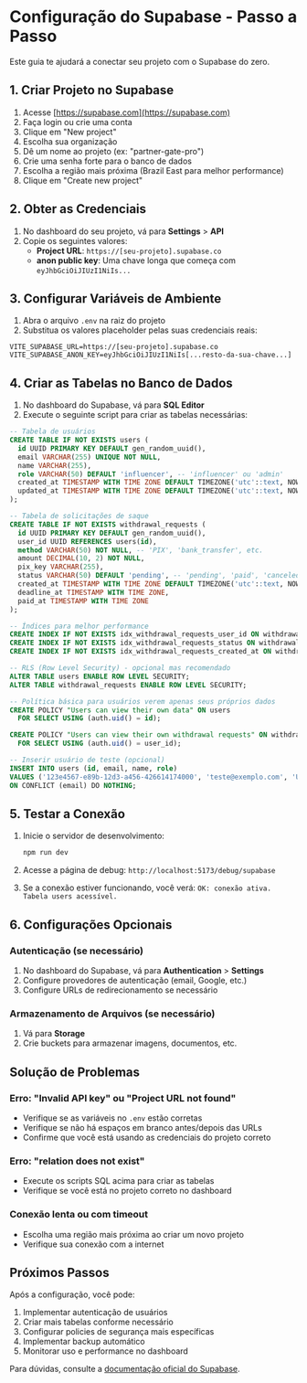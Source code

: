 # Configuração do Supabase - Passo a Passo

Este guia te ajudará a conectar seu projeto com o Supabase do zero.

## 1. Criar Projeto no Supabase

1. Acesse [https://supabase.com](https://supabase.com)
2. Faça login ou crie uma conta
3. Clique em "New project"
4. Escolha sua organização
5. Dê um nome ao projeto (ex: "partner-gate-pro")
6. Crie uma senha forte para o banco de dados
7. Escolha a região mais próxima (Brazil East para melhor performance)
8. Clique em "Create new project"

## 2. Obter as Credenciais

1. No dashboard do seu projeto, vá para **Settings** > **API**
2. Copie os seguintes valores:
   - **Project URL**: `https://[seu-projeto].supabase.co`
   - **anon public key**: Uma chave longa que começa com `eyJhbGciOiJIUzI1NiIs...`

## 3. Configurar Variáveis de Ambiente

1. Abra o arquivo `.env` na raiz do projeto
2. Substitua os valores placeholder pelas suas credenciais reais:

```env
VITE_SUPABASE_URL=https://[seu-projeto].supabase.co
VITE_SUPABASE_ANON_KEY=eyJhbGciOiJIUzI1NiIs[...resto-da-sua-chave...]
```

## 4. Criar as Tabelas no Banco de Dados

1. No dashboard do Supabase, vá para **SQL Editor**
2. Execute o seguinte script para criar as tabelas necessárias:

```sql
-- Tabela de usuários
CREATE TABLE IF NOT EXISTS users (
  id UUID PRIMARY KEY DEFAULT gen_random_uuid(),
  email VARCHAR(255) UNIQUE NOT NULL,
  name VARCHAR(255),
  role VARCHAR(50) DEFAULT 'influencer', -- 'influencer' ou 'admin'
  created_at TIMESTAMP WITH TIME ZONE DEFAULT TIMEZONE('utc'::text, NOW()),
  updated_at TIMESTAMP WITH TIME ZONE DEFAULT TIMEZONE('utc'::text, NOW())
);

-- Tabela de solicitações de saque
CREATE TABLE IF NOT EXISTS withdrawal_requests (
  id UUID PRIMARY KEY DEFAULT gen_random_uuid(),
  user_id UUID REFERENCES users(id),
  method VARCHAR(50) NOT NULL, -- 'PIX', 'bank_transfer', etc.
  amount DECIMAL(10, 2) NOT NULL,
  pix_key VARCHAR(255),
  status VARCHAR(50) DEFAULT 'pending', -- 'pending', 'paid', 'canceled'
  created_at TIMESTAMP WITH TIME ZONE DEFAULT TIMEZONE('utc'::text, NOW()),
  deadline_at TIMESTAMP WITH TIME ZONE,
  paid_at TIMESTAMP WITH TIME ZONE
);

-- Índices para melhor performance
CREATE INDEX IF NOT EXISTS idx_withdrawal_requests_user_id ON withdrawal_requests(user_id);
CREATE INDEX IF NOT EXISTS idx_withdrawal_requests_status ON withdrawal_requests(status);
CREATE INDEX IF NOT EXISTS idx_withdrawal_requests_created_at ON withdrawal_requests(created_at);

-- RLS (Row Level Security) - opcional mas recomendado
ALTER TABLE users ENABLE ROW LEVEL SECURITY;
ALTER TABLE withdrawal_requests ENABLE ROW LEVEL SECURITY;

-- Política básica para usuários verem apenas seus próprios dados
CREATE POLICY "Users can view their own data" ON users 
  FOR SELECT USING (auth.uid() = id);

CREATE POLICY "Users can view their own withdrawal requests" ON withdrawal_requests 
  FOR SELECT USING (auth.uid() = user_id);

-- Inserir usuário de teste (opcional)
INSERT INTO users (id, email, name, role) 
VALUES ('123e4567-e89b-12d3-a456-426614174000', 'teste@exemplo.com', 'Usuário Teste', 'influencer')
ON CONFLICT (email) DO NOTHING;
```

## 5. Testar a Conexão

1. Inicie o servidor de desenvolvimento:
   ```bash
   npm run dev
   ```

2. Acesse a página de debug: `http://localhost:5173/debug/supabase`

3. Se a conexão estiver funcionando, você verá: `OK: conexão ativa. Tabela users acessível.`

## 6. Configurações Opcionais

### Autenticação (se necessário)
1. No dashboard do Supabase, vá para **Authentication** > **Settings**
2. Configure provedores de autenticação (email, Google, etc.)
3. Configure URLs de redirecionamento se necessário

### Armazenamento de Arquivos (se necessário)
1. Vá para **Storage**
2. Crie buckets para armazenar imagens, documentos, etc.

## Solução de Problemas

### Erro: "Invalid API key" ou "Project URL not found"
- Verifique se as variáveis no `.env` estão corretas
- Verifique se não há espaços em branco antes/depois das URLs
- Confirme que você está usando as credenciais do projeto correto

### Erro: "relation does not exist"
- Execute os scripts SQL acima para criar as tabelas
- Verifique se você está no projeto correto no dashboard

### Conexão lenta ou com timeout
- Escolha uma região mais próxima ao criar um novo projeto
- Verifique sua conexão com a internet

## Próximos Passos

Após a configuração, você pode:
1. Implementar autenticação de usuários
2. Criar mais tabelas conforme necessário
3. Configurar policies de segurança mais específicas
4. Implementar backup automático
5. Monitorar uso e performance no dashboard

Para dúvidas, consulte a [documentação oficial do Supabase](https://supabase.com/docs).